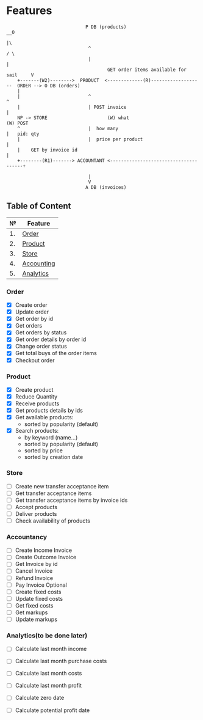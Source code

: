 # Features


                                 P DB (products)                              __O
                                                                                |\
                                  ^                                            / \
                                  |                                             |
                                         GET order items available for sail     V
        +-------(W2)-------->  PRODUCT  <-------------(R)-------------------  ORDER --> O DB (orders)
        |                                                                       
        |                         ^                                             ^
        |                         | POST invoice                                |
        NP -> STORE                      (W) what                                      (W) POST
        ^                         |  how many                                   |   pid: qty
        |                         |  price per product                          |
        |    GET by invoice id                                                  |
        +--------(R1)-------> ACCOUNTANT <--------------------------------------+

                                  |
                                  V
                                 A DB (invoices) 

## Table of Content

| №| Feature |
| ----------- | ----------- |
| 1.  | [Order](#order)
| 2.  | [Product](#product)
| 3.  | [Store](#store)
| 4.  | [Accounting](#accounting)
| 5.  | [Analytics](#analytics)

### Order

- [x] Create order
- [x] Update order
- [x] Get order by id
- [x] Get orders
- [X] Get orders by status
- [X] Get order details by order id
- [X] Change order status
- [x] Get total buys of the order items
- [x] Checkout order

### Product

- [x] Create product
- [x] Reduce Quantity
- [x] Receive products
- [x] Get products details by ids
- [x] Get available products:
    - sorted by popularity (default)
- [x] Search products:
    - by keyword (name...)
    - sorted by popularity (default)
    - sorted by price 
    - sorted by creation date

### Store

- [ ] Create new transfer acceptance item
- [ ] Get transfer acceptance items
- [ ] Get transfer acceptance items by invoice ids
- [ ] Accept products 
- [ ] Deliver products 
- [ ] Check availability of products

### Accountancy

- [ ] Create Income Invoice
- [ ] Create Outcome Invoice
- [ ] Get Invoice by id
- [ ] Cancel Invoice
- [ ] Refund Invoice
- [ ] Pay Invoice
Optional
- [ ] Create fixed costs
- [ ] Update fixed costs
- [ ] Get fixed costs
- [ ] Get markups
- [ ] Update markups

### Analytics(to be done later)

- [ ] Calculate last month income
- [ ] Calculate last month purchase costs
- [ ] Calculate last month costs
- [ ] Calculate last month profit
- [ ] Calculate zero date
- [ ] Calculate potential profit date




